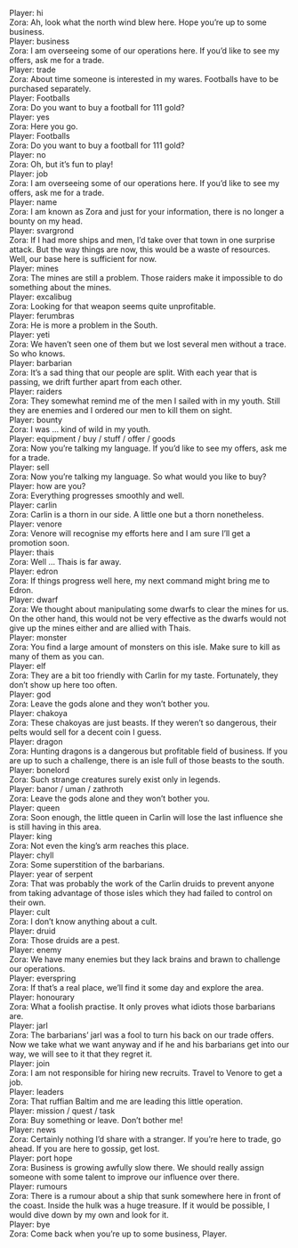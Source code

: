 Player: hi  
Zora: Ah, look what the north wind blew here. Hope you’re up to some business.  
Player: business  
Zora: I am overseeing some of our operations here. If you’d like to see my offers, ask me for a trade.  
Player: trade  
Zora: About time someone is interested in my wares. Footballs have to be purchased separately.  
Player: Footballs  
Zora: Do you want to buy a football for 111 gold?  
Player: yes  
Zora: Here you go.  
Player: Footballs  
Zora: Do you want to buy a football for 111 gold?  
Player: no  
Zora: Oh, but it’s fun to play!  
Player: job  
Zora: I am overseeing some of our operations here. If you’d like to see my offers, ask me for a trade.  
Player: name  
Zora: I am known as Zora and just for your information, there is no longer a bounty on my head.  
Player: svargrond  
Zora: If I had more ships and men, I’d take over that town in one surprise attack. But the way things are now, this would be a waste of resources. Well, our base here is sufficient for now.  
Player: mines  
Zora: The mines are still a problem. Those raiders make it impossible to do something about the mines.  
Player: excalibug  
Zora: Looking for that weapon seems quite unprofitable.  
Player: ferumbras  
Zora: He is more a problem in the South.  
Player: yeti  
Zora: We haven’t seen one of them but we lost several men without a trace. So who knows.  
Player: barbarian  
Zora: It’s a sad thing that our people are split. With each year that is passing, we drift further apart from each other.  
Player: raiders  
Zora: They somewhat remind me of the men I sailed with in my youth. Still they are enemies and I ordered our men to kill them on sight.  
Player: bounty  
Zora: I was … kind of wild in my youth.  
Player: equipment / buy / stuff / offer / goods  
Zora: Now you’re talking my language. If you’d like to see my offers, ask me for a trade.  
Player: sell  
Zora: Now you’re talking my language. So what would you like to buy?  
Player: how are you?  
Zora: Everything progresses smoothly and well.  
Player: carlin  
Zora: Carlin is a thorn in our side. A little one but a thorn nonetheless.  
Player: venore  
Zora: Venore will recognise my efforts here and I am sure I’ll get a promotion soon.  
Player: thais  
Zora: Well … Thais is far away.  
Player: edron  
Zora: If things progress well here, my next command might bring me to Edron.  
Player: dwarf  
Zora: We thought about manipulating some dwarfs to clear the mines for us. On the other hand, this would not be very effective as the dwarfs would not give up the mines either and are allied with Thais.  
Player: monster  
Zora: You find a large amount of monsters on this isle. Make sure to kill as many of them as you can.  
Player: elf  
Zora: They are a bit too friendly with Carlin for my taste. Fortunately, they don’t show up here too often.  
Player: god  
Zora: Leave the gods alone and they won’t bother you.  
Player: chakoya  
Zora: These chakoyas are just beasts. If they weren’t so dangerous, their pelts would sell for a decent coin I guess.  
Player: dragon  
Zora: Hunting dragons is a dangerous but profitable field of business. If you are up to such a challenge, there is an isle full of those beasts to the south.  
Player: bonelord  
Zora: Such strange creatures surely exist only in legends.  
Player: banor / uman / zathroth  
Zora: Leave the gods alone and they won’t bother you.  
Player: queen  
Zora: Soon enough, the little queen in Carlin will lose the last influence she is still having in this area.  
Player: king  
Zora: Not even the king’s arm reaches this place.  
Player: chyll  
Zora: Some superstition of the barbarians.  
Player: year of serpent  
Zora: That was probably the work of the Carlin druids to prevent anyone from taking advantage of those isles which they had failed to control on their own.  
Player: cult  
Zora: I don’t know anything about a cult.  
Player: druid  
Zora: Those druids are a pest.  
Player: enemy  
Zora: We have many enemies but they lack brains and brawn to challenge our operations.  
Player: everspring  
Zora: If that’s a real place, we’ll find it some day and explore the area.  
Player: honourary  
Zora: What a foolish practise. It only proves what idiots those barbarians are.  
Player: jarl  
Zora: The barbarians’ jarl was a fool to turn his back on our trade offers. Now we take what we want anyway and if he and his barbarians get into our way, we will see to it that they regret it.  
Player: join  
Zora: I am not responsible for hiring new recruits. Travel to Venore to get a job.  
Player: leaders  
Zora: That ruffian Baltim and me are leading this little operation.  
Player: mission / quest / task  
Zora: Buy something or leave. Don’t bother me!  
Player: news  
Zora: Certainly nothing I’d share with a stranger. If you’re here to trade, go ahead. If you are here to gossip, get lost.  
Player: port hope  
Zora: Business is growing awfully slow there. We should really assign someone with some talent to improve our influence over there.  
Player: rumours  
Zora: There is a rumour about a ship that sunk somewhere here in front of the coast. Inside the hulk was a huge treasure. If it would be possible, I would dive down by my own and look for it.  
Player: bye  
Zora: Come back when you’re up to some business, Player.  
